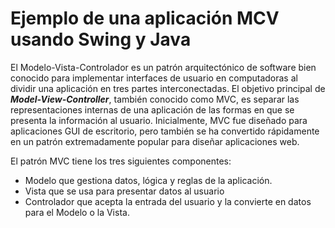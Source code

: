 # Ejemplo de una aplicación MCV usando Swing y Java

El Modelo-Vista-Controlador es un patrón arquitectónico de software bien conocido para implementar interfaces de usuario en computadoras al dividir una aplicación en tres partes interconectadas. El objetivo principal de ***Model-View-Controller***, también conocido como MVC, es separar las representaciones internas de una aplicación de las formas en que se presenta la información al usuario. Inicialmente, MVC fue diseñado para aplicaciones GUI de escritorio, pero también se ha convertido rápidamente en un patrón extremadamente popular para diseñar aplicaciones web.

El patrón MVC tiene los tres siguientes componentes:

- Modelo que gestiona datos, lógica y reglas de la aplicación.
- Vista que se usa para presentar datos al usuario
- Controlador que acepta la entrada del usuario y la convierte en datos para el Modelo o la Vista.

